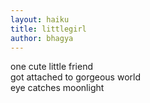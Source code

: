 ```yaml
---
layout: haiku
title: littlegirl
author: bhagya
---
```


one cute little friend <br>
got attached to gorgeous world <br>
eye catches moonlight <br>

